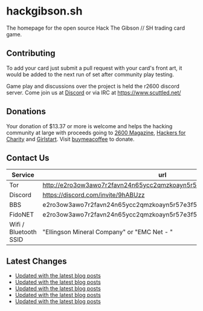 # hackgibson.sh
The homepage for the open source Hack The Gibson // SH trading card game.


## Contributing

To add your card just submit a pull request with your card's front art, it would be added to the next run of set after community play testing.

Game play and discussions over the project is held the r2600 discord server. Come join us at [Discord](https://discord.com/invite/9hABUzz) or via IRC at https://www.scuttled.net/


## Donations

Your donation of $13.37 or more is welcome and helps the hacking community at large with proceeds going to [2600 Magazine](https://2600.com/), [Hackers for Charity](https://hackersforcharity.org) and [Girlstart](https://girlstart.org).  Visit [buymeacoffee](https://www.buymeacoffee.com/hackgibson.sh) to donate.


## Contact Us

Service | url
-|-
Tor | http://e2ro3ow3awo7r2favn24n65ycc2qmzkoayn5r57e3f56nvjwdcgg32ad.onion
Discord | https://discord.com/invite/9hABUzz
BBS | e2ro3ow3awo7r2favn24n65ycc2qmzkoayn5r57e3f56nvjwdcgg32ad.onion:23
FidoNET | e2ro3ow3awo7r2favn24n65ycc2qmzkoayn5r57e3f56nvjwdcgg32ad.onion:24554
Wifi / Bluetooth SSID | "Ellingson Mineral Company" or "EMC Net - <fidonet address>"

## Latest Changes
<!-- BLOG-POST-LIST:START -->
- [Updated with the latest blog posts](https://github.com/DFW2600/hackgibson.sh/commit/c4761ab588e8d8ef2b8a1a7e81d67e2abe58ea01)
- [Updated with the latest blog posts](https://github.com/DFW2600/hackgibson.sh/commit/1faaaad837b7acc011605676f14cc12ae719daa4)
- [Updated with the latest blog posts](https://github.com/DFW2600/hackgibson.sh/commit/10f39ae5af3f75d1d384b1a50301cbc6513639dd)
- [Updated with the latest blog posts](https://github.com/DFW2600/hackgibson.sh/commit/665d409e26a59394fd05a6967a87f3e0c201df3b)
- [Updated with the latest blog posts](https://github.com/DFW2600/hackgibson.sh/commit/6f1aced03970a4503a4796326c0a1a3aaa290447)
<!-- BLOG-POST-LIST:END -->
